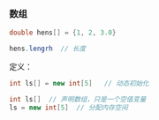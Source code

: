 ### 数组

```java
double hens[] = {1, 2, 3.0}
```

```java
hens.lengrh  // 长度
```

定义：

```java
int ls[] = new int[5]   // 动态初始化

int ls[]  // 声明数组，只是一个空值变量
ls = new int[5]  // 分配内存空间



```
